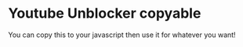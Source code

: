 # Youtube Unblocker copyable
You can copy this to your javascript then use it for whatever you want!
